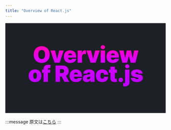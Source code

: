 ```yaml
---
title: "Overview of React.js"
---
```


![](/images/learning-patterns/reactjs-1280w.jpg)

:::message
原文は[こちら]()
:::
